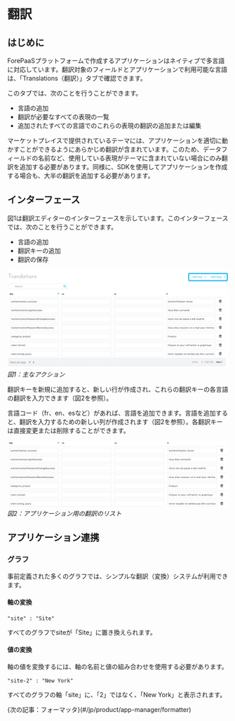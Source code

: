 # 翻訳

## はじめに

ForePaaSプラットフォームで作成するアプリケーションはネイティブで多言語に対応しています。翻訳対象のフィールドとアプリケーションで利用可能な言語は、「Translations（翻訳）」タブで確認できます。

このタブでは、次のことを行うことができます。
* 言語の追加
* 翻訳が必要なすべての表現の一覧
* 追加されたすべての言語でのこれらの表現の翻訳の追加または編集

マーケットプレイスで提供されているテーマには、アプリケーションを適切に動かすことができるようにあらかじめ翻訳が含まれています。このため、データフィールドの名前など、使用している表現がテーマに含まれていない場合にのみ翻訳を追加する必要があります。同様に、SDKを使用してアプリケーションを作成する場合も、大半の翻訳を追加する必要があります。

## インターフェース
図1は翻訳エディターのインターフェースを示しています。このインターフェースでは、次のことを行うことができます。
* 言語の追加
* 翻訳キーの追加
* 翻訳の保存

![Figure 1 : Actions globales de l'onglet Traductions](picts/translations-menu.png)  
*図1：主なアクション*

翻訳キーを新規に追加すると、新しい行が作成され、これらの翻訳キーの各言語の翻訳を入力できます（図2を参照）。

言語コード（fr、en、esなど）があれば、言語を追加できます。言語を追加すると、翻訳を入力するための新しい列が作成されます（図2を参照）。各翻訳キーは直接変更または削除することができます。

![Figure 2: Liste de traductions d'une application](picts/list-translations.png)  
*図2：アプリケーション用の翻訳のリスト*



## アプリケーション連携

### グラフ
事前定義された多くのグラフでは、シンプルな翻訳（変換）システムが利用できます。
#### 軸の変換
```
"site" : "Site"  
```
すべてのグラフでsiteが「Site」に置き換えられます。

#### 値の変換
軸の値を変換するには、軸の名前と値の組み合わせを使用する必要があります。
```
"site-2" : "New York" 
```
すべてのグラフの軸「site」に、「2」ではなく、「New York」と表示されます。


{次の記事：フォーマッタ}(#/jp/product/app-manager/formatter)
